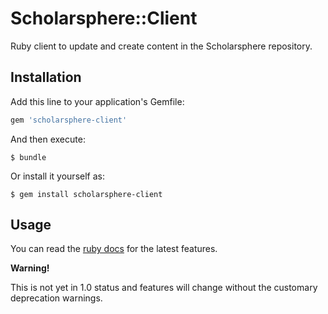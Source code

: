 # Scholarsphere::Client

Ruby client to update and create content in the Scholarsphere repository.

## Installation

Add this line to your application's Gemfile:

```ruby
gem 'scholarsphere-client'
```

And then execute:

    $ bundle

Or install it yourself as:

    $ gem install scholarsphere-client

## Usage

You can read the [ruby docs](https://www.rubydoc.info/gems/scholarsphere-client) for the latest features.

**Warning!**

This is not yet in 1.0 status and features will change without the customary deprecation warnings.
